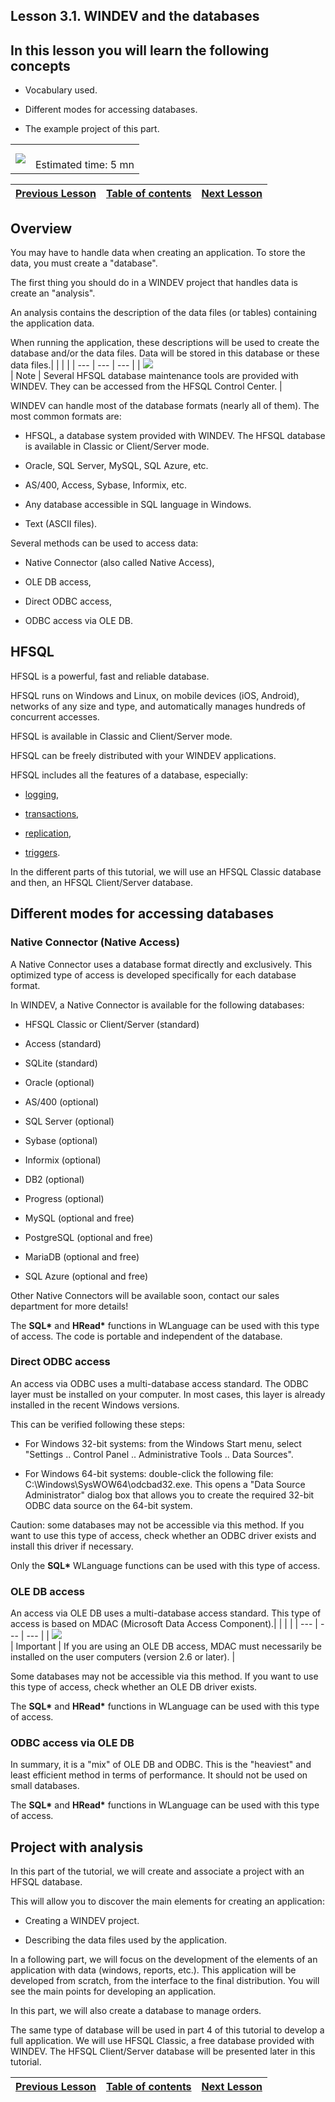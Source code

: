 
## Lesson 3.1. WINDEV and the databases
<a name="NOTE1"></a>
<a name="NOTE1_1"></a>


## In this lesson you will learn the following concepts
<a name="this_lesson_you_will_learn_the_following_concepts_ELTTEXTE000198"></a>


- Vocabulary used.

- Different modes for accessing databases.

- The example project of this part. 





|   |   |
| --- | --- |
| ![](https://doc.pcsoft.fr/en-US/images/image.awp?langid=3&name=dur%E9e.png)<br> | <br>Estimated time: 5 mn |

| [Previous Lesson](../TutoWD/1410087518.md) | [Table of contents](../TutoWD/1410087560.md) | [Next Lesson](../TutoWD/1410087521.md) |
| --- | --- | --- |





<a name="NOTE2"></a>
<a name="NOTE2_1"></a>


## Overview
<a name="overview_ELTTEXTE000245"></a>
You may have to handle data when creating an application. To store the data, you must create a "database".

The first thing you should do in a WINDEV project that handles data is create an "analysis".

An analysis contains the description of the data files (or tables) containing the application data.

When running the application, these descriptions will be used to create the database and/or the data files. Data will be stored in this database or these data files.|   |   |   |
| --- | --- | --- |
| ![](https://doc.pcsoft.fr/en-US/images/image.awp?langid=3&name=note.png)<br> | Note | Several HFSQL database maintenance tools are provided with WINDEV. They can be accessed from the HFSQL Control Center. |



WINDEV can handle most of the database formats (nearly all of them). The most common formats are:

- HFSQL, a database system provided with WINDEV. The HFSQL database is available in Classic or Client/Server mode.

- Oracle, SQL Server, MySQL, SQL Azure, etc.

- AS/400, Access, Sybase, Informix, etc.

- Any database accessible in SQL language in Windows.

- Text (ASCII files).




Several methods can be used to access data:

- Native Connector (also called Native Access), 

- OLE DB access,

- Direct ODBC access,

- ODBC access via OLE DB. 




<a name="NOTE3"></a>
<a name="NOTE3_1"></a>


## HFSQL
<a name="hfsql_ELTTEXTE000287"></a>
HFSQL is a powerful, fast and reliable database.

HFSQL runs on Windows and Linux, on mobile devices (iOS, Android), networks of any size and type, and automatically manages hundreds of concurrent accesses.

HFSQL is available in Classic and Client/Server mode.

HFSQL can be freely distributed with your WINDEV applications.

HFSQL includes all the features of a database, especially:

- [logging](../WDLang4/3044184.md),

- [transactions](../WDLang4/3044335.md),

- [replication](../WDLang4/3044266.md),

- [triggers](../WDLang4/3044272.md).




In the different parts of this tutorial, we will use an HFSQL Classic database and then, an HFSQL Client/Server database.

<a name="NOTE4"></a>
<a name="NOTE4_1"></a>


## Different modes for accessing databases
<a name="different_modes_for_accessing_databases_ELTTEXTE000311"></a>


### Native Connector (Native Access)
<a name="native_connector_native_access_ELTPARAGRAPHE000085"></a>

A Native Connector uses a database format directly and exclusively. This optimized type of access is developed specifically for each database format.

In WINDEV, a Native Connector is available for the following databases:

- HFSQL Classic or Client/Server (standard)

- Access (standard)

- SQLite (standard)

- Oracle (optional)

- AS/400 (optional)

- SQL Server (optional)

- Sybase (optional)

- Informix (optional)

- DB2 (optional)

- Progress (optional)

- MySQL (optional and free)

- PostgreSQL (optional and free)

- MariaDB (optional and free)

- SQL Azure (optional and free)


Other Native Connectors will be available soon, contact our sales department for more details!

The **SQL\*** and **HRead\*** functions in WLanguage can be used with this type of access. The code is portable and independent of the database.
<a name="NOTE4_2"></a>


### Direct ODBC access
<a name="direct_odbc_access_ELTPARAGRAPHE000113"></a>

An access via ODBC uses a multi-database access standard. The ODBC layer must be installed on your computer. In most cases, this layer is already installed in the recent Windows versions. 

This can be verified following these steps: 

- For Windows 32-bit systems: from the Windows Start menu, select "Settings .. Control Panel .. Administrative Tools .. Data Sources".

- For Windows 64-bit systems: double-click the following file: C:\\Windows\\SysWOW64\\odcbad32.exe. This opens a "Data Source Administrator" dialog box that allows you to create the required 32-bit ODBC data source on the 64-bit system.




Caution: some databases may not be accessible via this method. If you want to use this type of access, check whether an ODBC driver exists and install this driver if necessary.

Only the **SQL\*** WLanguage functions can be used with this type of access.
<a name="NOTE4_3"></a>


### OLE DB access
<a name="ole_access_ELTPARAGRAPHE000129"></a>

An access via OLE DB uses a multi-database access standard. This type of access is based on MDAC (Microsoft Data Access Component).|   |   |   |
| --- | --- | --- |
| ![](https://doc.pcsoft.fr/en-US/images/image.awp?langid=3&name=avertissement.png)<br> | Important | If you are using an OLE DB access, MDAC must necessarily be installed on the user computers (version 2.6 or later). |



Some databases may not be accessible via this method. If you want to use this type of access, check whether an OLE DB driver exists.

The **SQL\*** and **HRead\*** functions in WLanguage can be used with this type of access.
<a name="NOTE4_4"></a>


### ODBC access via OLE DB
<a name="odbc_access_via_ole_ELTPARAGRAPHE000143"></a>

In summary, it is a "mix" of OLE DB and ODBC. This is the "heaviest" and least efficient method in terms of performance. It should not be used on small databases.

The **SQL\*** and **HRead\*** functions in WLanguage can be used with this type of access.

<a name="NOTE5"></a>
<a name="NOTE5_1"></a>


## Project with analysis
<a name="project_with_analysis_ELTTEXTE000371"></a>
In this part of the tutorial, we will create and associate a project with an HFSQL database.

This will allow you to discover the main elements for creating an application: 

- Creating a WINDEV project.

- Describing the data files used by the application.




In a following part, we will focus on the development of the elements of an application with data (windows, reports, etc.). This application will be developed from scratch, from the interface to the final distribution. You will see the main points for developing an application.

In this part, we will also create a database to manage orders.

The same type of database will be used in part 4 of this tutorial to develop a full application. We will use HFSQL Classic, a free database provided with WINDEV. The HFSQL Client/Server database will be presented later in this tutorial.





| [Previous Lesson](../TutoWD/1410087518.md) | [Table of contents](../TutoWD/1410087560.md) | [Next Lesson](../TutoWD/1410087521.md) |
| --- | --- | --- |




